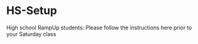 HS-Setup
========

High school RampUp students: Please follow the instructions here prior to your Saturday class